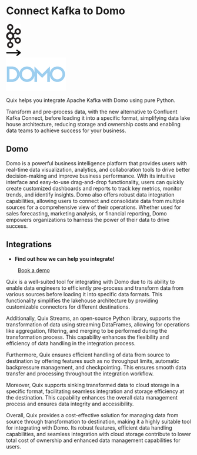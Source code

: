 # Connect Kafka to Domo

<div class="connect-images cards blog-grid-card" markdown>
<div>
<img src="../images/kafka_logo.png" width="40px" />
</div>
<div>
<img src="../images/arrow.svg" width="40px" />
</div>
<div>
<img src="./images/domo_1.jpg" />
</div>
</div>

Quix helps you integrate Apache Kafka with Domo using pure Python.

Transform and pre-process data, with the new alternative to Confluent Kafka Connect, before loading it into a specific format, simplifying data lake house architecture, reducing storage and ownership costs and enabling data teams to achieve success for your business.

## Domo

Domo is a powerful business intelligence platform that provides users with real-time data visualization, analytics, and collaboration tools to drive better decision-making and improve business performance. With its intuitive interface and easy-to-use drag-and-drop functionality, users can quickly create customized dashboards and reports to track key metrics, monitor trends, and identify insights. Domo also offers robust data integration capabilities, allowing users to connect and consolidate data from multiple sources for a comprehensive view of their operations. Whether used for sales forecasting, marketing analysis, or financial reporting, Domo empowers organizations to harness the power of their data to drive success.

## Integrations

<div class="grid cards" markdown>

- __Find out how we can help you integrate!__

    <a class="md-button md-button--primary" href="https://share.hsforms.com/1iW0TmZzKQMChk0lxd_tGiw4yjw2?__hstc=175542013.2303933fbd746c0ac86d9ccbe9bc9100.1728383268831.1729603416735.1729620918855.31&__hssc=175542013.1.1729620918855&__hsfp=2132701734" target="_blank" style="margin:.5rem;">Book a demo</a>

</div>


Quix is a well-suited tool for integrating with Domo due to its ability to enable data engineers to efficiently pre-process and transform data from various sources before loading it into specific data formats. This functionality simplifies the lakehouse architecture by providing customizable connectors for different destinations.

Additionally, Quix Streams, an open-source Python library, supports the transformation of data using streaming DataFrames, allowing for operations like aggregation, filtering, and merging to be performed during the transformation process. This capability enhances the flexibility and efficiency of data handling in the integration process.

Furthermore, Quix ensures efficient handling of data from source to destination by offering features such as no throughput limits, automatic backpressure management, and checkpointing. This ensures smooth data transfer and processing throughout the integration workflow.

Moreover, Quix supports sinking transformed data to cloud storage in a specific format, facilitating seamless integration and storage efficiency at the destination. This capability enhances the overall data management process and ensures data integrity and accessibility.

Overall, Quix provides a cost-effective solution for managing data from source through transformation to destination, making it a highly suitable tool for integrating with Domo. Its robust features, efficient data handling capabilities, and seamless integration with cloud storage contribute to lower total cost of ownership and enhanced data management capabilities for users.

